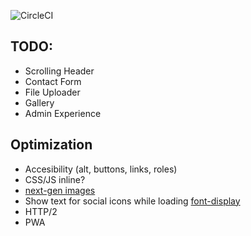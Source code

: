 ![CircleCI](https://circleci.com/gh/tomjschuster/funk-and-schuster.svg?style=svg&circle-token=cf1fa1c679d9fcfede3b89551d2d53d871d59e9a)

## TODO:
- Scrolling Header
- Contact Form
- File Uploader
- Gallery
- Admin Experience

## Optimization
- Accesibility (alt, buttons, links, roles)
- CSS/JS inline?
- [next-gen images](https://developers.google.com/web/fundamentals/)
- Show text for social icons while loading [font-display](https://developers.google.com/web/updates/2016/02/font-display)
- HTTP/2
- PWA

